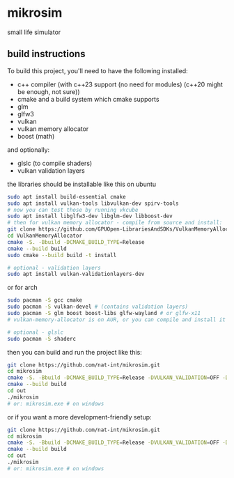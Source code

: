 # mikrosim

small life simulator

## build instructions

To build this project, you'll need to have the following installed:

 - c++ compiler (with c++23 support (no need for modules) (c++20 might be enough, not sure))
 - cmake and a build system which cmake supports
 - glm
 - glfw3
 - vulkan
 - vulkan memory allocator
 - boost (math)

and optionally:

 - glslc (to compile shaders)
 - vulkan validation layers

the libraries should be installable like this on ubuntu

```sh
sudo apt install build-essential cmake
sudo apt install vulkan-tools libvulkan-dev spirv-tools
# now you can test those by running vkcube
sudo apt install libglfw3-dev libglm-dev libboost-dev
# then for vulkan memory allocator - compile from source and install:
git clone https://github.com/GPUOpen-LibrariesAndSDKs/VulkanMemoryAllocator.git
cd VulkanMemoryAllocator
cmake -S. -Bbuild -DCMAKE_BUILD_TYPE=Release
cmake --build build
sudo cmake --build build -t install

# optional - validation layers
sudo apt install vulkan-validationlayers-dev
```

or for arch

```sh
sudo pacman -S gcc cmake
sudo pacman -S vulkan-devel # (contains validation layers)
sudo pacman -S glm boost boost-libs glfw-wayland # or glfw-x11
# vulkan-memory-allocator is on AUR, or you can compile and install it manually like above

# optional - glslc
sudo pacman -S shaderc
```

then you can build and run the project like this:

```sh
git clone https://github.com/nat-int/mikrosim.git
cd mikrosim
cmake -S. -Bbuild -DCMAKE_BUILD_TYPE=Release -DVULKAN_VALIDATION=OFF -DCOMPILE_SHADERS=OFF
cmake --build build
cd out
./mikrosim
# or: mikrosim.exe # on windows
```

or if you want a more development-friendly setup:

```sh
git clone https://github.com/nat-int/mikrosim.git
cd mikrosim
cmake -S. -Bbuild -DCMAKE_BUILD_TYPE=Release -DVULKAN_VALIDATION=OFF -DCMAKE_EXPORT_COMPILE_COMMANDS=ON
cmake --build build
cd out
./mikrosim
# or: mikrosim.exe # on windows
```

